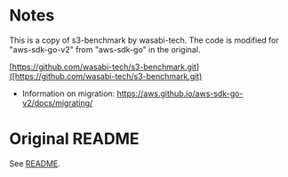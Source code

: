 # Notes

This is a copy of s3-benchmark by wasabi-tech.  The code is modified
for "aws-sdk-go-v2" from "aws-sdk-go" in the original.

[https://github.com/wasabi-tech/s3-benchmark.git]([https://github.com/wasabi-tech/s3-benchmark.git)

* Information on migration:
  https://aws.github.io/aws-sdk-go-v2/docs/migrating/

# Original README

See [README](README-ORIGINAL.md).
